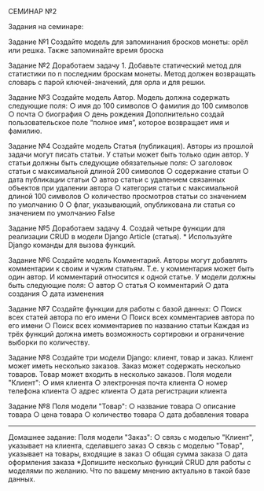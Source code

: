 СЕМИНАР №2

Задания на семинаре:

Задание №1
    Создайте модель для запоминания бросков монеты: орёл или решка.
    Также запоминайте время броска

Задание №2
    Доработаем задачу 1.
    Добавьте статический метод для статистики по n последним броскам монеты.
    Метод должен возвращать словарь с парой ключей-значений, для орла и для решки.

Задание №3
    Создайте модель Автор. Модель должна содержать следующие поля:
        ○ имя до 100 символов
        ○ фамилия до 100 символов
        ○ почта
        ○ биография
        ○ день рождения
    Дополнительно создай пользовательское поле “полное имя”, которое возвращает имя и фамилию.

Задание №4
    Создайте модель Статья (публикация). Авторы из прошлой задачи могут писать статьи.
    У статьи может быть только один автор. У статьи должны быть следующие обязательные поля:
        ○ заголовок статьи с максимальной длиной 200 символов
        ○ содержание статьи
        ○ дата публикации статьи
        ○ автор статьи с удалением связанных объектов при удалении автора
        ○ категория статьи с максимальной длиной 100 символов
        ○ количество просмотров статьи со значением по умолчанию 0
        ○ флаг, указывающий, опубликована ли статья со значением по умолчанию False

Задание №5
Доработаем задачу 4.
    Создай четыре функции для реализации CRUD в модели Django Article (статья).
    * Используйте Django команды для вызова функций.

Задание №6
    Создайте модель Комментарий.
    Авторы могут добавлять комментарии к своим и чужим статьям. Т.е. у комментария может быть один автор.
    И комментарий относится к одной статье. У модели должны быть следующие поля:
        ○ автор
        ○ статья
        ○ комментарий
        ○ дата создания
        ○ дата изменения

Задание №7
    Создайте функции для работы с базой данных:
        ○ Поиск всех статей автора по его имени
        ○ Поиск всех комментариев автора по его имени
        ○ Поиск всех комментариев по названию статьи
    Каждая из трёх функций должна иметь возможность сортировки и ограничение выборки по количеству.

Задание №8
    Создайте три модели Django: клиент, товар и заказ. Клиент может иметь несколько заказов.
    Заказ может содержать несколько товаров. Товар может входить в несколько заказов.
    Поля модели "Клиент":
        ○ имя клиента
        ○ электронная почта клиента
        ○ номер телефона клиента
        ○ адрес клиента
        ○ дата регистрации клиента

Задание №8
    Поля модели "Товар":
        ○ название товара
        ○ описание товара
        ○ цена товара
        ○ количество товара
        ○ дата добавления товара


--------------------------------------------------------------------------
Домашнее задание:
    Поля модели "Заказ":
        ○ связь с моделью "Клиент", указывает на клиента, сделавшего заказ
        ○ связь с моделью "Товар", указывает на товары, входящие в заказ
        ○ общая сумма заказа
        ○ дата оформления заказа
    *Допишите несколько функций CRUD для работы с моделями по желанию.
    Что по вашему мнению актуально в такой базе данных.